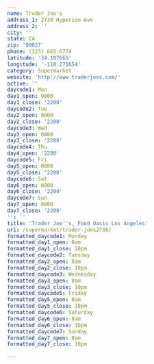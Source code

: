 ```yaml
---
name: Trader Joe's
address_1: 2738 Hyperion Ave
address_2: ''
city: ''
state: CA
zip: '90027'
phone: (323) 665-6774
latitude: '34.107663'
longitude: '-118.271654'
category: Supermarket
website: 'http://www.traderjoes.com/'
active: ''
daycode1: Mon
day1_open: 0800
day1_close: '2200'
daycode2: Tue
day2_open: 0800
day2_close: '2200'
daycode3: Wed
day3_open: 0800
day3_close: '2200'
daycode4: Thu
day4_open: '2200'
daycode5: Fri
day5_open: 0800
day5_close: '2200'
daycode6: Sat
day6_open: 0800
day6_close: '2200'
daycode7: Sun
day7_open: 0800
day7_close: '2200'
'': ''
title: 'Trader Joe''s, Food Oasis Los Angeles'
uri: /supermarket/trader-joes2738/
formatted_daycode1: Monday
formatted_day1_open: 8am
formatted_day1_close: 10pm
formatted_daycode2: Tuesday
formatted_day2_open: 8am
formatted_day2_close: 10pm
formatted_daycode3: Wednesday
formatted_day3_open: 8am
formatted_day3_close: 10pm
formatted_daycode5: Friday
formatted_day5_open: 8am
formatted_day5_close: 10pm
formatted_daycode6: Saturday
formatted_day6_open: 8am
formatted_day6_close: 10pm
formatted_daycode7: Sunday
formatted_day7_open: 8am
formatted_day7_close: 10pm

---
```

